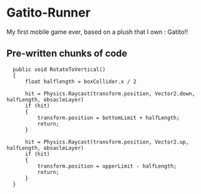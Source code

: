 # Gatito-Runner
My first mobile game ever, based on a plush that I own : Gatito!!


## Pre-written chunks of code
  ```
	public void RotateToVertical()
	{
		float halflength = boxCollider.x / 2
		
		hit = Physics.Raycast(transform.position, Vector2.down, halfLength, obsacleLayer)
		if (hit)
		{
			transform.position = bottomLimit + halfLength;
			return;
		}
		
		hit = Physics.Raycast(transform.position, Vector2.up, halfLength, obsacleLayer)
		if (hit)
		{
			transform.position = upperLimit - halfLength;
			return;
		}
	}
 ```
